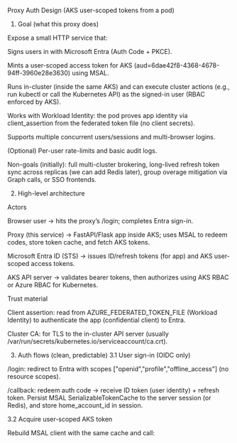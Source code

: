 Proxy Auth Design (AKS user-scoped tokens from a pod)
1) Goal (what this proxy does)

Expose a small HTTP service that:

Signs users in with Microsoft Entra (Auth Code + PKCE).

Mints a user-scoped access token for AKS (aud=6dae42f8-4368-4678-94ff-3960e28e3630) using MSAL.

Runs in-cluster (inside the same AKS) and can execute cluster actions (e.g., run kubectl or call the Kubernetes API) as the signed-in user (RBAC enforced by AKS).

Works with Workload Identity: the pod proves app identity via client_assertion from the federated token file (no client secrets).

Supports multiple concurrent users/sessions and multi-browser logins.

(Optional) Per-user rate-limits and basic audit logs.

Non-goals (initially): full multi-cluster brokering, long-lived refresh token sync across replicas (we can add Redis later), group overage mitigation via Graph calls, or SSO frontends.

2) High-level architecture

Actors

Browser user → hits the proxy’s /login; completes Entra sign-in.

Proxy (this service) → FastAPI/Flask app inside AKS; uses MSAL to redeem codes, store token cache, and fetch AKS tokens.

Microsoft Entra ID (STS) → issues ID/refresh tokens (for app) and AKS user-scoped access tokens.

AKS API server → validates bearer tokens, then authorizes using AKS RBAC or Azure RBAC for Kubernetes.

Trust material

Client assertion: read from AZURE_FEDERATED_TOKEN_FILE (Workload Identity) to authenticate the app (confidential client) to Entra.

Cluster CA: for TLS to the in-cluster API server (usually /var/run/secrets/kubernetes.io/serviceaccount/ca.crt).

3) Auth flows (clean, predictable)
3.1 User sign-in (OIDC only)

/login: redirect to Entra with scopes ["openid","profile","offline_access"] (no resource scopes).

/callback: redeem auth code → receive ID token (user identity) + refresh token.
Persist MSAL SerializableTokenCache to the server session (or Redis), and store home_account_id in session.

3.2 Acquire user-scoped AKS token

Rebuild MSAL client with the same cache and call:
